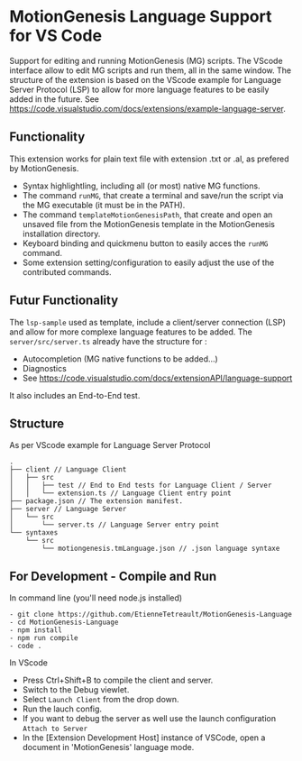 # MotionGenesis Language Support for VS Code

Support for editing and running MotionGenesis (MG) scripts. The VScode interface allow to edit MG scripts and run them, all in the same window.
The structure of the extension is based on the VScode example for Language Server Protocol (LSP) to allow for more language features to be easily added in the future. See https://code.visualstudio.com/docs/extensions/example-language-server.

## Functionality
This extension works for plain text file with extension .txt or .al, as prefered by MotionGenesis.
- Syntax highlightling, including all (or most) native MG functions.
- The command `runMG`, that create a terminal and save/run the script via the MG executable (it must be in the PATH).
- The command `templateMotionGenesisPath`, that create and open an unsaved file from the MotionGenesis template in the MotionGenesis installation directory.
- Keyboard binding and quickmenu button to easily acces the `runMG` command.
- Some extension setting/configuration to easily adjust the use of the contributed commands.

## Futur Functionality
The `lsp-sample` used as template, include a client/server connection (LSP) and allow for more complexe language features to be added. The `server/src/server.ts` already have the structure for :
- Autocompletion (MG native functions to be added...)
- Diagnostics
- See https://code.visualstudio.com/docs/extensionAPI/language-support

It also includes an End-to-End test.

## Structure
As per VScode example for Language Server Protocol

```
.
├── client // Language Client
│   ├── src
│   │   ├── test // End to End tests for Language Client / Server
│   │   └── extension.ts // Language Client entry point
├── package.json // The extension manifest.
├── server // Language Server
│   └── src
│       └── server.ts // Language Server entry point
└── syntaxes
    └── src
        └── motiongenesis.tmLanguage.json // .json language syntaxe        
```

## For Development - Compile and Run
In command line (you'll need node.js installed)
```
- git clone https://github.com/EtienneTetreault/MotionGenesis-Language
- cd MotionGenesis-Language
- npm install
- npm run compile
- code .
```

In VScode
- Press Ctrl+Shift+B to compile the client and server.
- Switch to the Debug viewlet.
- Select `Launch Client` from the drop down.
- Run the lauch config.
- If you want to debug the server as well use the launch configuration `Attach to Server`
- In the [Extension Development Host] instance of VSCode, open a document in 'MotionGenesis' language mode.
